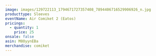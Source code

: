 ```yaml
---
image: images/129722113_1794671727357408_7894406716529906926_n.jpg
producttype: Sleeves
eventName: Air Comiket 2 (Eatos)
pricings:
  - quantity: 1
    price: 25
onsale: false
asin: M8OyynEBa
merchandise: comiket
---
```

